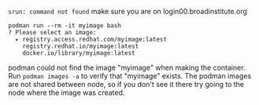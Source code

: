 ```srun: command not found```
make sure you are on login00.broadinstitute.org

```
podman run --rm -it myimage bash
? Please select an image: 
  ▸ registry.access.redhat.com/myimage:latest
    registry.redhat.io/myimage:latest
    docker.io/library/myimage:latest
```
podman could not find the image "myimage" when making the container. Run `podman images -a` to verify that "myimage" exists. The podman images are not shared between node, so if you don't see it there try going to the node where the image was created.
